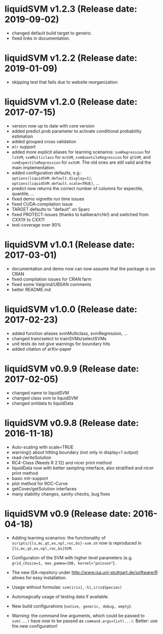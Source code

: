 # liquidSVM v1.2.3 (Release date: 2019-09-02)

* changed default build target to generic.
* fixed links in documentation.

# liquidSVM v1.2.2 (Release date: 2019-01-09)

* skipping test that fails due to website reorganization

# liquidSVM v1.2.0 (Release date: 2017-07-15)

* version now up to date with core version
* added predict.prob parameter to activate conditional probability estimation
* added grouped cross validation
* `mlr` support
* added more explicit aliases for learning scenarios:
  `svmRegression` for `lsSVM`, `svmMulticlass` for `mcSVM`,
  `svmQuantileRegression` for `qtSVM`, and `svmExpectileRegression` for `exSVM`.
  The old ones are still valid and the main implementation.
* added configuration defaults, e.g.:
  `options(liquidSVM.default.display=1)`, `options(liquidSVM.default.scale=TRUE)`, ...
* predict now returns the correct number of columns for expectile, quantile, ...
* fixed demo vignette run time issues
* fixed CUDA-compilation issue
* TARGET defaults to "default" on Sparc
* fixed PROTECT-issues (thanks to kalibera/rchk!) and switched from CXX1X to CXX11
* test-coverage over 90%

# liquidSVM v1.0.1 (Release date: 2017-03-01)

* documentation and demo now can now assume that the package is on CRAN
* fixed compilation issues for CRAN farm
* fixed some Valgrind/UBSAN comments
* better README.md

# liquidSVM v1.0.0 (Release date: 2017-02-23)

* added function aliases svmMulticlass, svmRegression, ...
* changed train/select to trainSVMs/selectSVMs
* unit tests do not give warnings for boundary hits
* added citation of arXiv-paper


# liquidSVM v0.9.9 (Release date: 2017-02-05)

* changed name to liquidSVM
* changed class svm to liquidSVM
* changed smldata to liquidData


# liquidSVM v0.9.8 (Release date: 2016-11-18)

* Auto-scaling with scale=TRUE
* warning() about hitting boundary (not only in display=1 output)
* read-/writeSolution
* RC4-Class (Needs R 2.12) and nicer print method
* liquidData now with better sampling interface, also stratified and nicer print method
* basic mlr-support
* plot method for ROC-Curve
* getCover/getSolution interfaces
* many stability changes, sanity checks, bug fixes


# liquidSVM v0.9 (Release date: 2016-04-18)

* Adding learning scenarios: the functionality of `scripts/{ls,mc,qt,ex,npl,roc,bs}-svm.sh`
  now is reproduced in `{ls,mc,qt,ex,npl,roc,bs}SVM`.
* Configuration of the SVM with higher level parameters (e.g. `grid_choice=1, max_gamma=100, kernel="poisson"`).
* The new ISA-repsitory under http://www.isa.uni-stuttgart.de/software/R allows for easy installation.
* Usage without formulas: `svm(iris[,-5],iris$Species)`
* Automagically usage of testing data if available.
* New build configurations (`native, generic, debug, empty`).

* Warning: the command line arguments, which could be passed to `svm(...)` have now to be passed
    as `command.args=list(...)`. Better: use the new configuration!
